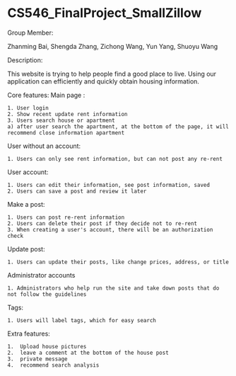 # CS546_FinalProject_SmallZillow

Group Member:

Zhanming Bai,
Shengda Zhang,
Zichong Wang,
Yun Yang,
Shuoyu Wang

Description:

This website is trying to help people find a good place to live. Using our application can efficiently and quickly obtain housing information.

Core features:
Main page : 

	1. User login
	2. Show recent update rent information
	3. Users search house or apartment
	a) after user search the apartment, at the bottom of the page, it will recommend close information apartment

User without an account:

    1. Users can only see rent information, but can not post any re-rent
	
User account: 

	1. Users can edit their information, see post information, saved
	2. Users can save a post and review it later
	
Make a post:

	1. Users can post re-rent information 
	2. Users can delete their post if they decide not to re-rent
	3. When creating a user's account, there will be an authorization check
	
Update post:

	1. Users can update their posts, like change prices, address, or title
	
Administrator accounts

	1. Administrators who help run the site and take down posts that do not follow the guidelines 

Tags:

	1. Users will label tags, which for easy search

Extra features:

	1.  Upload house pictures
	2.  leave a comment at the bottom of the house post 
	3.  private message
	4.  recommend search analysis
